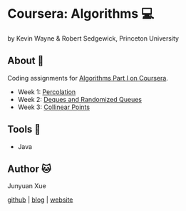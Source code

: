 # Coursera: Algorithms :computer:
by Kevin Wayne & Robert Sedgewick, Princeton University

## About :straight_ruler:
Coding assignments for [Algorithms Part I on Coursera](https://www.coursera.org/learn/algorithms-part1).

* Week 1: [Percolation](http://coursera.cs.princeton.edu/algs4/assignments/percolation.html)
* Week 2: [Deques and Randomized Queues](http://coursera.cs.princeton.edu/algs4/assignments/queues.html)
* Week 3: [Collinear Points](http://coursera.cs.princeton.edu/algs4/assignments/collinear.html)

## Tools :wrench:
* Java

## Author :cat:
Junyuan Xue

[github](https://github.com/junyuanxue) | [blog](https://spinningcodes.wordpress.com/) | [website](http://junyuanxue.github.io/)
